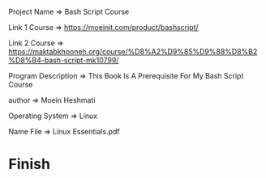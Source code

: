 Project Name => Bash Script Course

Link 1 Course => https://moeinit.com/product/bashscript/

Link 2 Course => https://maktabkhooneh.org/course/%D8%A2%D9%85%D9%88%D8%B2%D8%B4-bash-script-mk10799/

Program Description => This Book Is A Prerequisite For My Bash Script Course

author => Moein Heshmati

Operating System => Linux

Name File => Linux Essentials.pdf

# Finish

